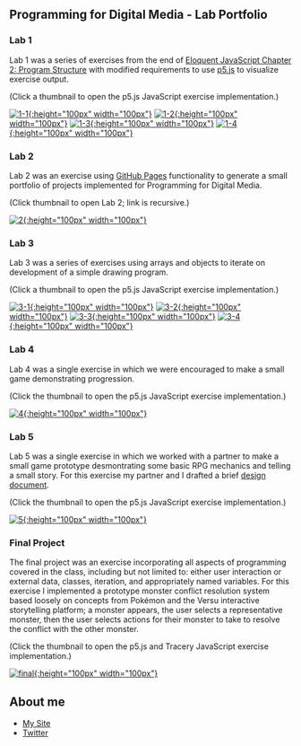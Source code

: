 ## Programming for Digital Media - Lab Portfolio

### Lab 1

Lab 1 was a series of exercises from the end of [Eloquent JavaScript Chapter 2: Program Structure](https://eloquentjavascript.net/02_program_structure.html) with modified requirements to use [p5.js](https://p5js.org/) to visualize exercise output.

(Click a thumbnail to open the p5.js JavaScript exercise implementation.)

[![1-1](/images/20210910_1636_1-1.PNG){:height="100px" width="100px"}](./sketches/labs/1/1_1/) 
[![1-2](/images/20210910_1637_1-2.PNG){:height="100px" width="100px"}](./sketches/labs/1/1_2/) 
[![1-3](/images/20210910_1701_1-3.PNG){:height="100px" width="100px"}](./sketches/labs/1/1_3/) 
[![1-4](/images/20210911_1207_1-4.PNG){:height="100px" width="100px"}](./sketches/labs/1/1_4/)

### Lab 2

Lab 2 was an exercise using [GitHub Pages](https://pages.github.com/) functionality to generate a small portfolio of projects implemented for Programming for Digital Media.

(Click thumbnail to open Lab 2; link is recursive.)

[![2](/images/20210922_0914_2.PNG){:height="100px" width="100px"}](./)

### Lab 3

Lab 3 was a series of exercises using arrays and objects to iterate on development of a simple drawing program.

(Click a thumbnail to open the p5.js JavaScript exercise implementation.)

[![3-1](/images/20210926_1531_3-1.PNG){:height="100px" width="100px"}](./sketches/labs/3/3_1/) 
[![3-2](/images/20210926_1507_3-2.PNG){:height="100px" width="100px"}](./sketches/labs/3/3_2/) 
[![3-3](/images/20210926_1445_3-3.PNG){:height="100px" width="100px"}](./sketches/labs/3/3_3/) 
[![3-4](/images/20210926_1423_3-4.PNG){:height="100px" width="100px"}](./sketches/labs/3/3_4/)

### Lab 4

Lab 4 was a single exercise in which we were encouraged to make a small game demonstrating progression.

(Click the thumbnail to open the p5.js JavaScript exercise implementation.)

[![4](/images/20211010_1809_4.PNG){:height="100px" width="100px"}](./sketches/labs/4/) 

### Lab 5

Lab 5 was a single exercise in which we worked with a partner to make a small game prototype desmontrating some basic RPG mechanics and telling a small story. For this exercise my partner and I drafted a brief [design document](https://docs.google.com/document/d/1tTvrSlwvx5JhYcAEUWlz7KNNStV1Aw1N8wNJmr1EniI/edit).

(Click the thumbnail to open the p5.js JavaScript exercise implementation.)

[![5](/images/20211027_1128_5.PNG){:height="100px" width="100px"}](./sketches/labs/5/)

### Final Project

The final project was an exercise incorporating all aspects of programming covered in the class, including but not limited to: either user interaction or external data, classes, iteration, and appropriately named variables. For this exercise I implemented a prototype monster conflict resolution system based loosely on concepts from Pokémon and the Versu interactive storytelling platform; a monster appears, the user selects a representative monster, then the user selects actions for their monster to take to resolve the conflict with the other monster.

(Click the thumbnail to open the p5.js and Tracery JavaScript exercise implementation.)

[![final](/images/20211207_1449_final.PNG){:height="100px" width="100px"}](./sketches/labs/final/)

## About me
- [My Site](https://www.thatwhichismedia.com/)
- [Twitter](https://twitter.com/ThatWhichIsM)